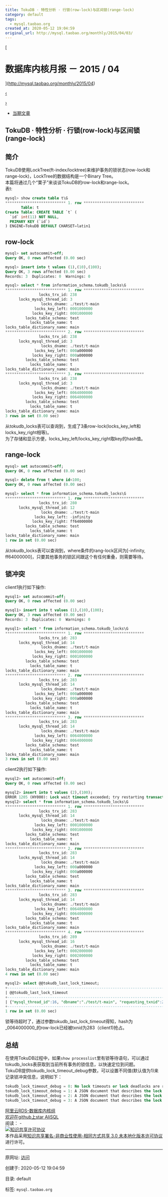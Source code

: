 ```yaml
---
title: TokuDB · 特性分析 · 行锁(row-lock)与区间锁(range-lock)
category: default
tags: 
  - mysql.taobao.org
created_at: 2020-05-12 19:04:59
original_url: http://mysql.taobao.org/monthly/2015/04/03/
---
```


[

# 数据库内核月报 － 2015 / 04

](http://mysql.taobao.org/monthly/2015/04)

[‹](http://mysql.taobao.org/monthly/2015/04/02/)

[›](http://mysql.taobao.org/monthly/2015/04/04/)

*   [当期文章](#)

## TokuDB · 特性分析 · 行锁(row-lock)与区间锁(range-lock)

## 简介

TokuDB使用LockTree(ft-index/locktree)来维护事务的锁状态(row-lock和range-lock)，LockTree的数据结构是一个Binary Tree。  
本篇将通过几个“栗子”来谈谈TokuDB的row-lock和range-lock。  
表t:

```sql
mysql> show create table t\G
*************************** 1. row ***************************
       Table: t
Create Table: CREATE TABLE `t` (
  `id` int(11) NOT NULL,
  PRIMARY KEY (`id`)
) ENGINE=TokuDB DEFAULT CHARSET=latin1
```

## row-lock

```sql
mysql> set autocommit=off;
Query OK, 0 rows affected (0.00 sec)

mysql> insert into t values (1),(10),(100);
Query OK, 3 rows affected (0.00 sec)
Records: 3  Duplicates: 0  Warnings: 0

mysql> select * from information_schema.tokudb_locks\G
*************************** 1. row ***************************
               locks_trx_id: 238
      locks_mysql_thread_id: 3
                locks_dname: ./test/t-main
             locks_key_left: 0001000000
            locks_key_right: 0001000000
         locks_table_schema: test
           locks_table_name: t
locks_table_dictionary_name: main
*************************** 2. row ***************************
               locks_trx_id: 238
      locks_mysql_thread_id: 3
                locks_dname: ./test/t-main
             locks_key_left: 000a000000
            locks_key_right: 000a000000
         locks_table_schema: test
           locks_table_name: t
locks_table_dictionary_name: main
*************************** 3. row ***************************
               locks_trx_id: 238
      locks_mysql_thread_id: 3
                locks_dname: ./test/t-main
             locks_key_left: 0064000000
            locks_key_right: 0064000000
         locks_table_schema: test
           locks_table_name: t
locks_table_dictionary_name: main
3 rows in set (0.00 sec)

```

从tokudb\_locks表可以查询到，生成了3条row-lock(locks\_key\_left和locks\_key_right相等)。  
为了存储和显示方便，locks\_key\_left/locks\_key\_right取key的hash值。

## range-lock

```sql
mysql> set autocommit=off;
Query OK, 0 rows affected (0.00 sec)

mysql> delete from t where id<100;
Query OK, 0 rows affected (0.00 sec)

mysql> select * from information_schema.tokudb_locks\G
*************************** 1. row ***************************
               locks_trx_id: 280
      locks_mysql_thread_id: 12
                locks_dname: ./test/t-main
             locks_key_left: -infinity
            locks_key_right: ff64000000
         locks_table_schema: test
           locks_table_name: t
locks_table_dictionary_name: main
1 row in set (0.00 sec)
```

从tokudb_locks表可以查询到，where条件的rang-lock区间为\[-infinity, ff64000000\]，只要其他事务的锁区间跟这个有任何重叠，则需要等待。

## 锁冲突

client1执行如下操作:

```sql
mysql1> set autocommit=off;
Query OK, 0 rows affected (0.00 sec)

mysql1> insert into t values (1),(10),(100);
Query OK, 3 rows affected (0.00 sec)
Records: 3  Duplicates: 0  Warnings: 0

mysql1> select * from information_schema.tokudb_locks\G
*************************** 1. row ***************************
               locks_trx_id: 283
      locks_mysql_thread_id: 14
                locks_dname: ./test/t-main
             locks_key_left: 0001000000
            locks_key_right: 0001000000
         locks_table_schema: test
           locks_table_name: t
locks_table_dictionary_name: main
*************************** 2. row ***************************
               locks_trx_id: 283
      locks_mysql_thread_id: 14
                locks_dname: ./test/t-main
             locks_key_left: 000a000000
            locks_key_right: 000a000000
         locks_table_schema: test
           locks_table_name: t
locks_table_dictionary_name: main
*************************** 3. row ***************************
               locks_trx_id: 283
      locks_mysql_thread_id: 14
                locks_dname: ./test/t-main
             locks_key_left: 0064000000
            locks_key_right: 0064000000
         locks_table_schema: test
           locks_table_name: t
locks_table_dictionary_name: main
3 rows in set (0.00 sec)
```

client2执行如下操作:

```sql
mysql2> set autocommit=off;
Query OK, 0 rows affected (0.00 sec)

mysql2> insert into t values (2),(100);
ERROR 1205 (HY000): Lock wait timeout exceeded; try restarting transaction
mysql2> select * from information_schema.tokudb_locks\G
*************************** 1. row ***************************
               locks_trx_id: 283
      locks_mysql_thread_id: 14
                locks_dname: ./test/t-main
             locks_key_left: 0001000000
            locks_key_right: 0001000000
         locks_table_schema: test
           locks_table_name: t
locks_table_dictionary_name: main
*************************** 2. row ***************************
               locks_trx_id: 283
      locks_mysql_thread_id: 14
                locks_dname: ./test/t-main
             locks_key_left: 000a000000
            locks_key_right: 000a000000
         locks_table_schema: test
           locks_table_name: t
locks_table_dictionary_name: main
*************************** 3. row ***************************
               locks_trx_id: 283
      locks_mysql_thread_id: 14
                locks_dname: ./test/t-main
             locks_key_left: 0064000000
            locks_key_right: 0064000000
         locks_table_schema: test
           locks_table_name: t
locks_table_dictionary_name: main
*************************** 4. row ***************************
               locks_trx_id: 289
      locks_mysql_thread_id: 16
                locks_dname: ./test/t-main
             locks_key_left: 0002000000
            locks_key_right: 0002000000
         locks_table_schema: test
           locks_table_name: t
locks_table_dictionary_name: main
4 rows in set (0.00 sec)

mysql2> select @@tokudb_last_lock_timeout;
+--------------------------------------------------------------------------------------------------------------------+
| @@tokudb_last_lock_timeout                                                                                         |
+--------------------------------------------------------------------------------------------------------------------+
| {"mysql_thread_id":16, "dbname":"./test/t-main", "requesting_txnid":289, "blocking_txnid":283, "key":"0064000000"} |
+--------------------------------------------------------------------------------------------------------------------+
1 row in set (0.00 sec)
```

锁等待超时了，通过参数tokudb\_last\_lock_timeout得知，hash为_0064000000_的row-lock已经被txnid为283（client1)抢占。

## 总结

在使用TokuDB过程中，如果`show processlist`里有锁等待语句，可以通过tokudb_locks表获取到当前所有事务的锁信息，以快速定位到问题。  
TokuDB提供tokudb\_lock\_timeout_debug参数，可以设置不同值(默认值为1)来记录锁冲突信息，说明如下：

```sql
tokudb_lock_timeout_debug = 0: No lock timeouts or lock deadlocks are reported.
tokudb_lock_timeout_debug = 1: A JSON document that describes the lock conflict is stored in the tokudb_last_lock_timeout session variable
tokudb_lock_timeout_debug = 2: A JSON document that describes the lock conflict is printed to the MySQL error log.
tokudb_lock_timeout_debug = 3: A JSON document that describes the lock conflict is stored in the tokudb_last_lock_timeout session variable and is printed to the MySQL error log. 
```

[阿里云RDS-数据库内核组](http://mysql.taobao.org/)  
[欢迎在github上star AliSQL](https://github.com/alibaba/AliSQL)  
阅读： -  
[![知识共享许可协议](assets/1589281499-8232d49bd3e964f917fa8f469ae7c52a.png)](http://creativecommons.org/licenses/by-nc-sa/3.0/)  
本作品采用[知识共享署名-非商业性使用-相同方式共享 3.0 未本地化版本许可协议](http://creativecommons.org/licenses/by-nc-sa/3.0/)进行许可。

---------------------------------------------------


原网址: [访问](http://mysql.taobao.org/monthly/2015/04/03/)

创建于: 2020-05-12 19:04:59

目录: default

标签: `mysql.taobao.org`

